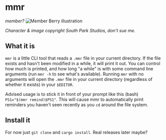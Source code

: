 # mmr 

_member?_
![Member Berry illustration](https://raw.githubusercontent.com/msolomonTMG/echo-memberberries/master/member%20berries.png)

_Character & image copyright South Park Studios, don't sue me._

## What it is

`mmr` is a little CLI tool that reads a `.mmr` file in your current directory. If the file exists and hasn't been modified in a while, it will print it out. You can control how much is printed, and how long "a while" is with some command line arguments (run `mmr -h` to see what's available). Running `mmr` with no arguments will open the `.mmr` file in your current directory (regardless of whether it exists) in your `$EDITOR`.

Advised usage is to stick it in front of your prompt like this (bash) `PS1="$(mmr remind)$PS1"`. This will cause mmr to automatically print reminders you haven't seen recently as you `cd` around the file system. 

## Install it

For now just `git clone` and `cargo install`. Real releases later maybe?

